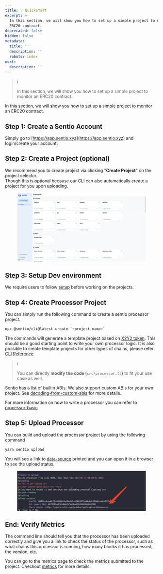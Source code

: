 ```yaml
---
title: 💡 Quickstart
excerpt: >-
  In this section, we will show you how to set up a simple project to monitor an
  ERC20 contract.
deprecated: false
hidden: false
metadata:
  title: ''
  description: ''
  robots: index
next:
  description: ''
---
```

> ℹ️
>
> In this section, we will show you how to set up a simple project to monitor an ERC20 contract.

In this section, we will show you how to set up a simple project to monitor an ERC20 contract.

## Step 1: Create a Sentio Account

Simply go to [https://app.sentio.xyz](https://app.sentio.xyz) and login/create your account.

## Step 2: Create a Project (optional)

We recommend you to create project via clicking "**Create Project**" on the project selector.\
Though this is optional because our CLI can also automatically create a project for you upon uploading.

<figure>
  <img src="https://raw.githubusercontent.com/sentioxyz/docs/main/.gitbook/assets/createProject.gif" alt="" />

  <figcaption />
</figure>

## Step 3: Setup Dev environment

We require users to follow [setup](setup "mention") before working on the projects.

## Step 4: Create Processor Project

You can simply run the following command to create a sentio processor project.

```bash
npx @sentio/cli@latest create `<project name>`
```

The commands will generate a template project based on [X2Y2 token](https://github.com/X2Y2-io/x2y2-sdk). This should be a good starting point to write your own processor logic. It is also possible to create template projects for other types of chains, please refer [CLI Reference](cli-reference#sentio-create).

> ℹ️
>
> You can directly **modify the code (**`src/processor.ts`**)** to fit your use case as well.

Sentio has a list of builtin ABIs. We also support custom ABIs for your own project. See [decoding-from-custom-abis](decoding-from-custom-abis "mention") for more details.

For more information on how to write a processor you can refer to [processor-basic](processor-basic "mention")

## Step 5: Upload Processor

You can build and upload the processor project by using the following command

```bash
yarn sentio upload
```

You will see a link to [data-source](data-source "mention") printed and you can open it in a browser to see the upload status.

<figure>
  <img src="https://raw.githubusercontent.com/sentioxyz/docs/main/.gitbook/assets/image (4) (3) (1).png" alt="" />

  <figcaption />
</figure>

## End: Verify Metrics

The command line should tell you that the processor has been uploaded correctly and give you a link to check the status of the processor, such as what chains this processor is running, how many blocks it has processed, the version, etc.

You can go to the metrics page to check the metrics submitted to the project. Checkout [metrics](metrics "mention") for more details.